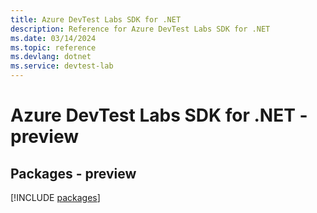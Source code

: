 ```yaml
---
title: Azure DevTest Labs SDK for .NET
description: Reference for Azure DevTest Labs SDK for .NET
ms.date: 03/14/2024
ms.topic: reference
ms.devlang: dotnet
ms.service: devtest-lab
---
```

# Azure DevTest Labs SDK for .NET - preview
## Packages - preview
[!INCLUDE [packages](devtest-labs-index.md)]